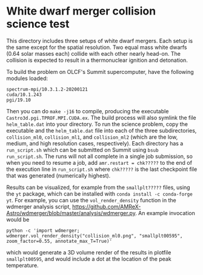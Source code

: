 White dwarf merger collision science test
=========================================

This directory includes three setups of white dwarf mergers. Each setup is
the same except for the spatial resolution. Two equal mass white dwarfs
(0.64 solar masses each) collide with each other nearly head-on. The collision
is expected to result in a thermonuclear ignition and detonation.

To build the problem on OLCF's Summit supercomputer, have the following modules loaded:

```
spectrum-mpi/10.3.1.2-20200121
cuda/10.1.243
pgi/19.10
```

Then you can do `make -j16` to compile, producing the executable
`Castro3d.pgi.TPROF.MPI.CUDA.ex`. The build process will also symlink the file
`helm_table.dat` into your directory. To run the science problem, copy the executable
and the `helm_table.dat` file into each of the three subdirectories, `collision_ml0`,
`collision_ml1`, and `collision_ml2` (which are the low, medium, and high resolution
cases, respectively). Each directory has a `run_script.sh` which can be submitted on
Summit using `bsub run_script.sh`. The runs will not all complete in a single job
submission, so when you need to resume a job, add `amr.restart = chk?????` to the end
of the execution line in `run_script.sh` where `chk?????` is the last checkpoint file
that was generated (numerically highest).

Results can be visualized, for example from the `smallplt?????` files, using the `yt`
package, which can be installed with `conda install -c conda-forge yt`. For example,
you can use the `vol_render_density` function in the wdmerger analysis script,
https://github.com/AMReX-Astro/wdmerger/blob/master/analysis/wdmerger.py. An example
invocation would be

```
python -c 'import wdmerger; wdmerger.vol_render_density("collision_ml0.png", "smallplt00595", zoom_factor=0.55, annotate_max_T=True)'
```

which would generate a 3D volume render of the results in plotfile `smallplt00595`, and
would include a dot at the location of the peak temperature.
